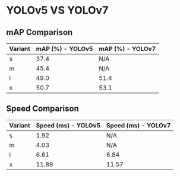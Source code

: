 ---
---
# YOLOv5 VS YOLOv7

## mAP Comparison

| Variant | mAP (%) - YOLOv5 | mAP (%) - YOLOv7 |
|---------|--------------------|--------------------|
| s | 37.4 | N/A |
| m | 45.4 | N/A |
| l | 49.0 | 51.4 |
| x | 50.7 | 53.1 |

## Speed Comparison

| Variant | Speed (ms) - YOLOv5 | Speed (ms) - YOLOv7 |
|---------|-----------------------|-----------------------|
| s | 1.92 | N/A |
| m | 4.03 | N/A |
| l | 6.61 | 6.84 |
| x | 11.89 | 11.57 |
